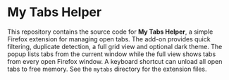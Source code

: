 # My Tabs Helper

This repository contains the source code for **My Tabs Helper**, a simple Firefox extension for managing open tabs. The add-on provides quick filtering, duplicate detection, a full grid view and optional dark theme. The popup lists tabs from the current window while the full view shows tabs from every open Firefox window. A keyboard shortcut can unload all open tabs to free memory. See the `mytabs` directory for the extension files.
